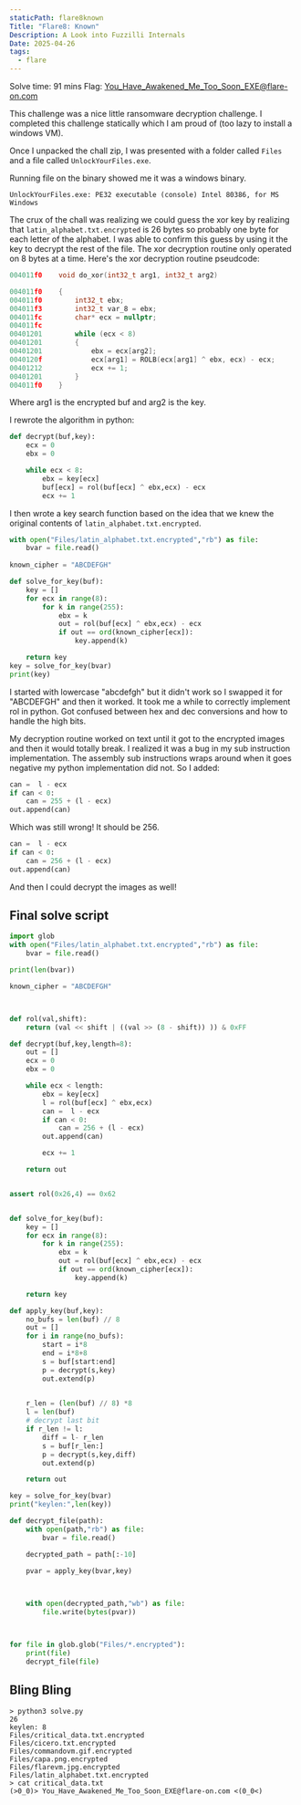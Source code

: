 ```yaml
---
staticPath: flare8known
Title: "Flare8: Known"
Description: A Look into Fuzzilli Internals
Date: 2025-04-26
tags:
  - flare
---
```

Solve time: 91 mins
Flag: You_Have_Awakened_Me_Too_Soon_EXE@flare-on.com

This challenge was a nice little ransomware decryption challenge. I completed this challenge statically which I am proud of (too lazy to install a windows VM). 

Once I unpacked the chall zip, I was presented with a folder called `Files` and a file called `UnlockYourFiles.exe`.

Running file on the binary showed me it was a windows binary.
```
UnlockYourFiles.exe: PE32 executable (console) Intel 80386, for MS Windows
```

The crux of the chall was realizing we could guess the xor key by realizing that `latin_alphabet.txt.encrypted` is 26 bytes so probably one byte for each letter of the alphabet. I was able to confirm this guess by using it the key to decrypt the rest of the file. The xor decryption routine only operated on 8 bytes at a time. Here's the xor decryption routine pseudcode:

```c
004011f0    void do_xor(int32_t arg1, int32_t arg2)

004011f0    {
004011f0        int32_t ebx;
004011f3        int32_t var_8 = ebx;
004011fc        char* ecx = nullptr;
004011fc        
00401201        while (ecx < 8)
00401201        {
00401201            ebx = ecx[arg2];
0040120f            ecx[arg1] = ROLB(ecx[arg1] ^ ebx, ecx) - ecx;
00401212            ecx += 1;
00401201        }
004011f0    }
```
 Where arg1 is the encrypted buf and arg2 is the key.

I rewrote the algorithm in python:
```python
def decrypt(buf,key):
    ecx = 0
    ebx = 0

    while ecx < 8:
        ebx = key[ecx]
        buf[ecx] = rol(buf[ecx] ^ ebx,ecx) - ecx
        ecx += 1
```

I then wrote a key search function based on the idea that we knew the original contents of `latin_alphabet.txt.encrypted`.

```python
with open("Files/latin_alphabet.txt.encrypted","rb") as file:
    bvar = file.read()
    
known_cipher = "ABCDEFGH"

def solve_for_key(buf):
    key = []
    for ecx in range(8):
        for k in range(255):
            ebx = k
            out = rol(buf[ecx] ^ ebx,ecx) - ecx
            if out == ord(known_cipher[ecx]):
                key.append(k)

    return key
key = solve_for_key(bvar)
print(key)
```

I started with lowercase "abcdefgh" but it didn't work so I swapped it for "ABCDEFGH" and then it worked. It took me a while to correctly implement rol in python. Got confused between hex and dec conversions and how to handle the high bits.

My decryption routine worked on text until it got to the encrypted images and then it would totally break. I realized it was a bug in my sub instruction implementation. The assembly sub instructions wraps around when it goes negative my python implementation did not. So I added:
```python
can =  l - ecx
if can < 0:
	can = 255 + (l - ecx)
out.append(can)
```

Which was still wrong! It should be 256.

```python
can =  l - ecx
if can < 0:
	can = 256 + (l - ecx)
out.append(can)
```

And then I could decrypt the images as well!

## Final solve script

```python
import glob
with open("Files/latin_alphabet.txt.encrypted","rb") as file:
    bvar = file.read()

print(len(bvar))

known_cipher = "ABCDEFGH"



def rol(val,shift):
    return (val << shift | ((val >> (8 - shift)) )) & 0xFF

def decrypt(buf,key,length=8):
    out = []
    ecx = 0
    ebx = 0

    while ecx < length:
        ebx = key[ecx]
        l = rol(buf[ecx] ^ ebx,ecx)
        can =  l - ecx
        if can < 0:
            can = 256 + (l - ecx)
        out.append(can)

        ecx += 1

    return out


assert rol(0x26,4) == 0x62


def solve_for_key(buf):
    key = []
    for ecx in range(8):
        for k in range(255):
            ebx = k
            out = rol(buf[ecx] ^ ebx,ecx) - ecx
            if out == ord(known_cipher[ecx]):
                key.append(k)

    return key

def apply_key(buf,key):
    no_bufs = len(buf) // 8
    out = []
    for i in range(no_bufs):
        start = i*8
        end = i*8+8
        s = buf[start:end]
        p = decrypt(s,key)
        out.extend(p)
    

    r_len = (len(buf) // 8) *8
    l = len(buf)
    # decrypt last bit
    if r_len != l:
        diff = l- r_len
        s = buf[r_len:]
        p = decrypt(s,key,diff)
        out.extend(p)

    return out

key = solve_for_key(bvar)
print("keylen:",len(key))

def decrypt_file(path):
    with open(path,"rb") as file:
        bvar = file.read()

    decrypted_path = path[:-10]

    pvar = apply_key(bvar,key)

  

    with open(decrypted_path,"wb") as file:
        file.write(bytes(pvar))



for file in glob.glob("Files/*.encrypted"):
    print(file)
    decrypt_file(file)
```

## Bling Bling

```
> python3 solve.py
26
keylen: 8
Files/critical_data.txt.encrypted
Files/cicero.txt.encrypted
Files/commandovm.gif.encrypted
Files/capa.png.encrypted
Files/flarevm.jpg.encrypted
Files/latin_alphabet.txt.encrypted
> cat critical_data.txt
(>0_0)> You_Have_Awakened_Me_Too_Soon_EXE@flare-on.com <(0_0<)
```
